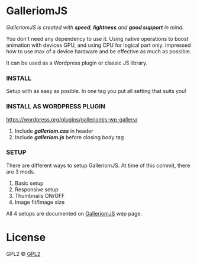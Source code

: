 # GalleriomJS #

*GalleriomJS is created with __speed__, __lightness__ and __good support__ in mind.*

You don't need any dependency to use it.
Using native operations to boost animation with devices GPU, and using CPU for logical part only.
Impressed how to use max of a device hardware and be effective as much as possible.

It can be used as a Wordpress plugin or classic JS library.

### INSTALL ###
Setup with as easy as posible. In one tag you put all setting that suits you!

### INSTALL AS WORDPRESS PLUGIN ###
https://wordpress.org/plugins/galleriomjs-wp-gallery/

1. Include ___galleriom.css___ in header
2. Include ___galleriom.js___ before closing body tag

### SETUP ###
There are different ways to setup GalleriomJS.
At time of this commit, there are 3 mods.

1. Basic setup
2. Responsive setup
3. Thumbnails ON/OFF
4. Image fit/Image size

All 4 setups are documented on [GalleriomJS](http://obman.github.io/galleriomJS/) wep page.

# License #
GPL2 © [GPL2](http://www.gnu.org/licenses/)